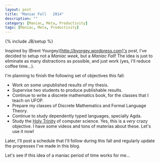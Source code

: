 ```yaml
---
layout: post
title: "Maniac Fall   2014"
description: ""
category: [Maniac, Meta, Productivity]
tags: [Maniac, Meta, Productivity]
---
```

{% include JB/setup %}

Inspired by (Brent Yourgey)[http://byorgey.wordpress.com]'s post, I've
decided to setup not a _Maniac week_, but a _Maniac Fall_!
The idea is just to eliminate as many distractions as possible, and
just work (yes, I'll reduce coffee time...).

I'm planning to finish the following set of objectives this
fall:

- Work on some unpublished results of my thesis.
- Supervise two students to produce publishable results.
- Continue to write a discrete mathematics book, for the classes that
   I teach on UFOP.
- Prepare my classes of Discrete Mathematics and Formal Language
  Theory.
- Continue to study dependently typed languages, specially Agda.
- Study the
  [Holy Trinity](http://existentialtype.wordpress.com/2011/03/27/the-holy-trinity/)
  of computer science. Yes, this is a _very_ crazy objective. I have
  some videos and tons of materias about these. Let's use it now!

Later, I'll post a schedule that I'll follow during this fall and
regularly update the progresses I've made in this blog.

Let's see if this idea of a maniac period of time works for me...
